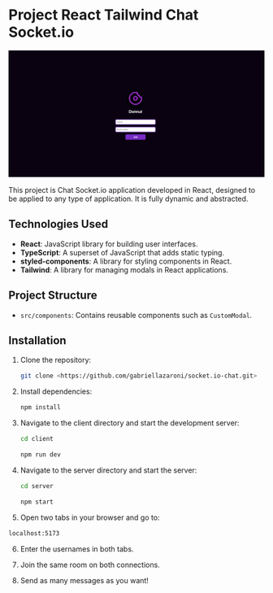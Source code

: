 # Project React Tailwind Chat Socket.io

![Project preview](./client/src/assets/preview.png)

This project is Chat Socket.io application developed in React, designed to be applied to any type of application. It is fully dynamic and abstracted. 

## Technologies Used

- **React**: JavaScript library for building user interfaces.
- **TypeScript**: A superset of JavaScript that adds static typing.
- **styled-components**: A library for styling components in React.
- **Tailwind**: A library for managing modals in React applications.

## Project Structure

- `src/components`: Contains reusable components such as `CustomModal`.

## Installation

1. Clone the repository:

   ```bash
   git clone <https://github.com/gabriellazaroni/socket.io-chat.git>

   ```

2. Install dependencies:

   ```bash
   npm install

   ```

3. Navigate to the client directory and start the development server:

   ```bash
   cd client

   ```
      ```bash
   npm run dev

   ```

4. Navigate to the server directory and start the server:

   ```bash
   cd server

   ```
      ```bash
   npm start

   ```

5. Open two tabs in your browser and go to:

  ```bash
  localhost:5173

  ```

6. Enter the usernames in both tabs.

7. Join the same room on both connections.

8. Send as many messages as you want!



   